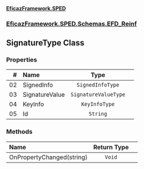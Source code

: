 #### [EficazFramework.SPED](EficazFrameworkSPED.md 'EficazFramework SPED')
### [EficazFramework.SPED.Schemas.EFD_Reinf](EficazFramework.SPED.Schemas.EFD_Reinf.md 'EficazFramework.SPED.Schemas.EFD_Reinf')

## SignatureType Class
### Properties

| # | Name | Type | |
| ---: | :--- | :---: | :--- |
| 02 | SignedInfo | `SignedInfoType` |  |
| 03 | SignatureValue | `SignatureValueType` |  |
| 04 | KeyInfo | `KeyInfoType` |  |
| 05 | Id | `String` |  |
### Methods

| Name | Return Type | |
| :--- | :---: | :--- |
| OnPropertyChanged(string) | `Void` |  |
